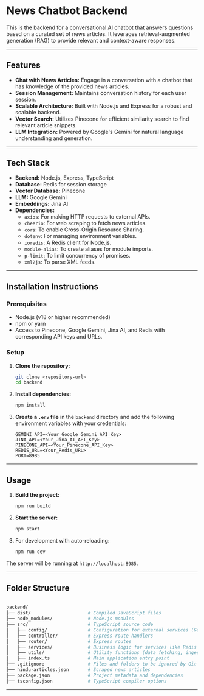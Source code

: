 # News Chatbot Backend

This is the backend for a conversational AI chatbot that answers questions based on a curated set of news articles. It leverages retrieval-augmented generation (RAG) to provide relevant and context-aware responses.

---

## Features

-   **Chat with News Articles:** Engage in a conversation with a chatbot that has knowledge of the provided news articles.
-   **Session Management:** Maintains conversation history for each user session.
-   **Scalable Architecture:** Built with Node.js and Express for a robust and scalable backend.
-   **Vector Search:** Utilizes Pinecone for efficient similarity search to find relevant article snippets.
-   **LLM Integration:** Powered by Google's Gemini for natural language understanding and generation.

---

## Tech Stack

-   **Backend:** Node.js, Express, TypeScript
-   **Database:** Redis for session storage
-   **Vector Database:** Pinecone
-   **LLM:** Google Gemini
-   **Embeddings:** Jina AI
-   **Dependencies:**
    -   `axios`: For making HTTP requests to external APIs.
    -   `cheerio`: For web scraping to fetch news articles.
    -   `cors`: To enable Cross-Origin Resource Sharing.
    -   `dotenv`: For managing environment variables.
    -   `ioredis`: A Redis client for Node.js.
    -   `module-alias`: To create aliases for module imports.
    -   `p-limit`: To limit concurrency of promises.
    -   `xml2js`: To parse XML feeds.

---

## Installation Instructions

### Prerequisites

* Node.js (v18 or higher recommended)
* npm or yarn
* Access to Pinecone, Google Gemini, Jina AI, and Redis with corresponding API keys and URLs.

### Setup

1.  **Clone the repository:**
    ```bash
    git clone <repository-url>
    cd backend
    ```

2.  **Install dependencies:**
    ```bash
    npm install
    ```

3.  **Create a `.env` file** in the `backend` directory and add the following environment variables with your credentials:

    ```env
    GEMINI_API=<Your_Google_Gemini_API_Key>
    JINA_API=<Your_Jina_AI_API_Key>
    PINECONE_API=<Your_Pinecone_API_Key>
    REDIS_URL=<Your_Redis_URL>
    PORT=8985
    ```

---

## Usage

1.  **Build the project:**
    ```bash
    npm run build
    ```

2.  **Start the server:**
    ```bash
    npm start
    ```

3.  For development with auto-reloading:
    ```bash
    npm run dev
    ```

The server will be running at `http://localhost:8985`.

---

## Folder Structure
```graphql

backend/
├── dist/                     # Compiled JavaScript files
├── node_modules/             # Node.js modules
├── src/                      # TypeScript source code
│   ├── config/               # Configuration for external services (Gemini, Jina, Pinecone, Redis)
│   ├── controller/           # Express route handlers
│   ├── router/               # Express routes
│   ├── services/             # Business logic for services like Redis
│   ├── utils/                # Utility functions (data fetching, ingestion, querying)
│   ├── index.ts              # Main application entry point
├── .gitignore                # Files and folders to be ignored by Git
├── hindu-articles.json       # Scraped news articles
├── package.json              # Project metadata and dependencies
├── tsconfig.json             # TypeScript compiler options

```
---
